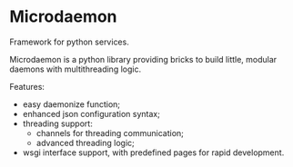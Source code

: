 Microdaemon
===========

Framework for python services.

Microdaemon  is a  python library  providing bricks  to build  little,
modular daemons with multithreading logic.

Features:

* easy daemonize function;
* enhanced json configuration syntax;
* threading support:
  * channels for threading communication;
  * advanced threading logic;
* wsgi interface support, with predefined pages for rapid development.


